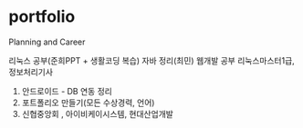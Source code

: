 # portfolio
Planning and Career


리눅스 공부(준희PPT + 생활코딩 복습)
자바 정리(최민)
웹개발 공부
리눅스마스터1급, 정보처리기사




1. 안드로이드 - DB 연동 정리
2. 포트폴리오 만들기(모든 수상경력, 언어)
3. 신협중앙회 , 아이비케이시스템, 현대산업개발
